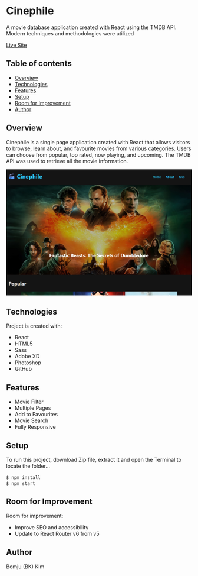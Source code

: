 # Cinephile

A movie database application created with React using the TMDB API. Modern techniques and methodologies were utilized

[Live Site](https://bomjukim.com/cinephile/)

## Table of contents

- [Overview](#overview)
- [Technologies](#technologies)
- [Features](#features)
- [Setup](#setup)
- [Room for Improvement](#room-for-improvement)
- [Author](#author)

## Overview

Cinephile is a single page application created with React that allows visitors to browse, learn about, and favourite movies from various categories. Users can choose from popular, top rated, now playing, and upcoming. The TMDB API was used to retrieve all the movie information.

![cinephile-thumbnail](/public/assets/cinephile-screenshot.png)

## Technologies

Project is created with:

- React
- HTML5
- Sass
- Adobe XD
- Photoshop
- GitHub

## Features

- Movie Filter
- Multiple Pages
- Add to Favourites
- Movie Search
- Fully Responsive

## Setup

To run this project, download Zip file, extract it and open the Terminal to locate the folder...

```
$ npm install
$ npm start
```

## Room for Improvement

Room for improvement:

- Improve SEO and accessibility
- Update to React Router v6 from v5

## Author

Bomju (BK) Kim
